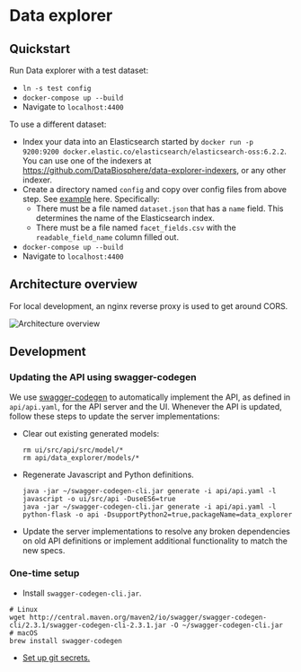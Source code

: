 # Data explorer

## Quickstart

Run Data explorer with a test dataset:

* `ln -s test config`
* `docker-compose up --build`
* Navigate to `localhost:4400`

To use a different dataset:

* Index your data into an Elasticsearch started by
`docker run -p 9200:9200 docker.elastic.co/elasticsearch/elasticsearch-oss:6.2.2`. You can use one of the indexers at
https://github.com/DataBiosphere/data-explorer-indexers, or any other indexer.
* Create a directory named `config` and copy over config files from above step.
See [example](https://github.com/DataBiosphere/data-explorer-indexers/blob/master/bigquery/config/platinum_genomes)
here. Specifically:
  * There must be a file named `dataset.json` that has a `name` field. This
determines the name of the Elasticsearch index.
  * There must be a file named `facet_fields.csv` with the `readable_field_name`
column filled out.
* `docker-compose up --build`
* Navigate to `localhost:4400`

## Architecture overview

For local development, an nginx reverse proxy is used to get around CORS.

![Architecture overview](https://i.imgur.com/ilh7RF1.png)

## Development

### Updating the API using swagger-codegen
We use [swagger-codegen](https://github.com/swagger-api/swagger-codegen) to
automatically implement the API, as defined in `api/api.yaml`, for the API
server and the UI. Whenever the API is updated, follow these steps to
update the server implementations:

* Clear out existing generated models:
    ```
    rm ui/src/api/src/model/*
    rm api/data_explorer/models/*
    ```
* Regenerate Javascript and Python definitions.
    ```
    java -jar ~/swagger-codegen-cli.jar generate -i api/api.yaml -l javascript -o ui/src/api -DuseES6=true
    java -jar ~/swagger-codegen-cli.jar generate -i api/api.yaml -l python-flask -o api -DsupportPython2=true,packageName=data_explorer
    ```
* Update the server implementations to resolve any broken dependencies on old API definitions or implement additional functionality to match the new specs.

### One-time setup

* Install `swagger-codegen-cli.jar`.
```
# Linux
wget http://central.maven.org/maven2/io/swagger/swagger-codegen-cli/2.3.1/swagger-codegen-cli-2.3.1.jar -O ~/swagger-codegen-cli.jar
# macOS
brew install swagger-codegen
```
* [Set up git secrets.](https://github.com/DataBiosphere/data-explorer/tree/master/hooks)
